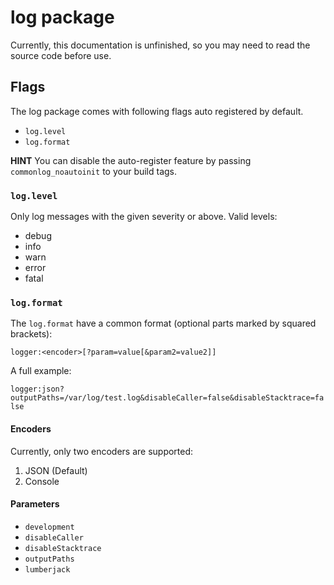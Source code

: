 # log package

Currently, this documentation is unfinished, so you may need to read the source code before use.

## Flags

The log package comes with following flags auto registered by default.

- `log.level`
- `log.format`

**HINT** You can disable the auto-register feature by passing `commonlog_noautoinit` to your build tags.

### `log.level`

Only log messages with the given severity or above. Valid levels:

- debug
- info
- warn
- error
- fatal

### `log.format`

The `log.format` have a common format (optional parts marked by squared brackets):

`logger:<encoder>[?param=value[&param2=value2]]`

A full example:

`logger:json?outputPaths=/var/log/test.log&disableCaller=false&disableStacktrace=false`

#### Encoders

Currently, only two encoders are supported:

1. JSON (Default)
2. Console

#### Parameters

- `development`
- `disableCaller`
- `disableStacktrace`
- `outputPaths`
- `lumberjack`

